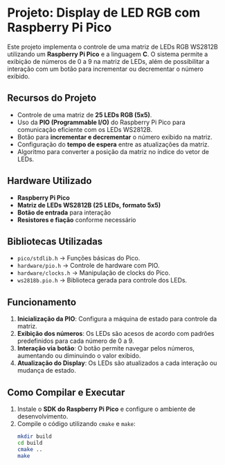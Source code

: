 # **Projeto: Display de LED RGB com Raspberry Pi Pico**

Este projeto implementa o controle de uma matriz de LEDs RGB WS2812B utilizando um **Raspberry Pi Pico** e a linguagem **C**. O sistema permite a exibição de números de 0 a 9 na matriz de LEDs, além de possibilitar a interação com um botão para incrementar ou decrementar o número exibido.

## **Recursos do Projeto**
- Controle de uma matriz de **25 LEDs RGB (5x5)**.
- Uso da **PIO (Programmable I/O)** do Raspberry Pi Pico para comunicação eficiente com os LEDs WS2812B.
- Botão para **incrementar e decrementar** o número exibido na matriz.
- Configuração do **tempo de espera** entre as atualizações da matriz.
- Algoritmo para converter a posição da matriz no índice do vetor de LEDs.

## **Hardware Utilizado**
- **Raspberry Pi Pico**
- **Matriz de LEDs WS2812B (25 LEDs, formato 5x5)**
- **Botão de entrada** para interação
- **Resistores e fiação** conforme necessário

## **Bibliotecas Utilizadas**
- `pico/stdlib.h` → Funções básicas do Pico.
- `hardware/pio.h` → Controle de hardware com PIO.
- `hardware/clocks.h` → Manipulação de clocks do Pico.
- `ws2818b.pio.h` → Biblioteca gerada para controle dos LEDs.

## **Funcionamento**
1. **Inicialização da PIO**: Configura a máquina de estado para controle da matriz.
2. **Exibição dos números**: Os LEDs são acesos de acordo com padrões predefinidos para cada número de 0 a 9.
3. **Interação via botão**: O botão permite navegar pelos números, aumentando ou diminuindo o valor exibido.
4. **Atualização do Display**: Os LEDs são atualizados a cada interação ou mudança de estado.

## **Como Compilar e Executar**
1. Instale o **SDK do Raspberry Pi Pico** e configure o ambiente de desenvolvimento.
2. Compile o código utilizando `cmake` e `make`:
   ```sh
   mkdir build
   cd build
   cmake ..
   make
